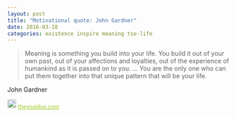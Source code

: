 ```yaml
---
layout: post
title: "Motivational quote: John Gardner"
date: 2016-03-18
categories: existence inspire meaning tso-life
---
```

> Meaning is something you build into your life. You build it out of your own past, out of your affections and loyalties, out of the experience of humankind as it is passed on to you. ... You are the only one who can put them together into that unique pattern that will be your life.

John Gardner

<span style="z-index:50;font-size:0.9em;"><img src="https://theysaidso.com/branding/theysaidso.png" height="20" width="20" alt="theysaidso.com"/><a href="https://theysaidso.com" title="Powered by quotes from theysaidso.com" style="color: #9fcc25; margin-left: 4px; vertical-align: middle;">theysaidso.com</a></span>
